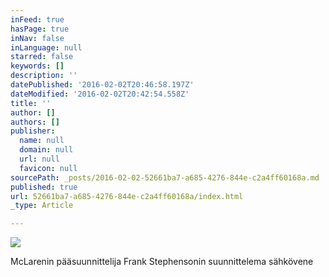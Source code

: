 ```yaml
---
inFeed: true
hasPage: true
inNav: false
inLanguage: null
starred: false
keywords: []
description: ''
datePublished: '2016-02-02T20:46:58.197Z'
dateModified: '2016-02-02T20:42:54.558Z'
title: ''
author: []
authors: []
publisher:
  name: null
  domain: null
  url: null
  favicon: null
sourcePath: _posts/2016-02-02-52661ba7-a685-4276-844e-c2a4ff60168a.md
published: true
url: 52661ba7-a685-4276-844e-c2a4ff60168a/index.html
_type: Article

---
```

![](https://the-grid-user-content.s3-us-west-2.amazonaws.com/5c974761-a75d-46e9-bda1-48c45bd72a6c.jpg)

McLarenin pääsuunnittelija Frank Stephensonin suunnittelema sähkövene